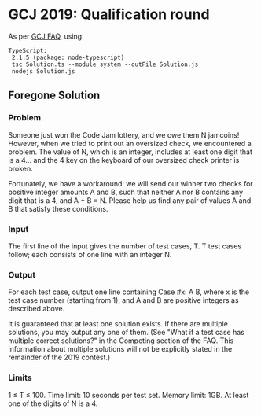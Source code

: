 # GCJ 2019: Qualification round

As per [GCJ FAQ](https://codingcompetitions.withgoogle.com/codejam/faq), using:

```text
TypeScript:
 2.1.5 (package: node-typescript)
 tsc Solution.ts --module system --outFile Solution.js
 nodejs Solution.js
```

## Foregone Solution

### Problem

Someone just won the Code Jam lottery, and we owe them N jamcoins! However, when we tried to print out an oversized check, we encountered a problem. The value of N, which is an integer, includes at least one digit that is a 4... and the 4 key on the keyboard of our oversized check printer is broken.

Fortunately, we have a workaround: we will send our winner two checks for positive integer amounts A and B, such that neither A nor B contains any digit that is a 4, and A + B = N. Please help us find any pair of values A and B that satisfy these conditions.

### Input

The first line of the input gives the number of test cases, T. T test cases follow; each consists of one line with an integer N.

### Output

For each test case, output one line containing Case #x: A B, where x is the test case number (starting from 1), and A and B are positive integers as described above.

It is guaranteed that at least one solution exists. If there are multiple solutions, you may output any one of them. (See "What if a test case has multiple correct solutions?" in the Competing section of the FAQ. This information about multiple solutions will not be explicitly stated in the remainder of the 2019 contest.)

### Limits

1 ≤ T ≤ 100.
Time limit: 10 seconds per test set.
Memory limit: 1GB.
At least one of the digits of N is a 4.
